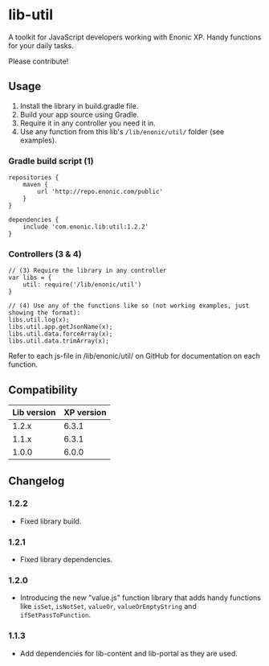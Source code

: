 # lib-util

A toolkit for JavaScript developers working with Enonic XP. Handy functions for your daily tasks.

Please contribute!

## Usage

1. Install the library in build.gradle file.
2. Build your app source using Gradle.
3. Require it in any controller you need it in.
4. Use any function from this lib's `/lib/enonic/util/` folder (see examples).

### Gradle build script (1)

    repositories {
        maven {
            url 'http://repo.enonic.com/public'
        }
    }

    dependencies {
        include 'com.enonic.lib:util:1.2.2'
    }

### Controllers (3 & 4)
    // (3) Require the library in any controller
    var libs = {
        util: require('/lib/enonic/util')
    }

    // (4) Use any of the functions like so (not working examples, just showing the format):
    libs.util.log(x);
    libs.util.app.getJsonName(x);
    libs.util.data.forceArray(x);
    libs.util.data.trimArray(x);

Refer to each js-file in /lib/enonic/util/ on GitHub for documentation on each function.

## Compatibility

| Lib version | XP version |
| ----------- | ---------- |
| 1.2.x | 6.3.1 |
| 1.1.x | 6.3.1 |
| 1.0.0 | 6.0.0 |

## Changelog

### 1.2.2

* Fixed library build.

### 1.2.1

* Fixed library dependencies.

### 1.2.0

* Introducing the new "value.js" function library that adds handy functions like `isSet`, `isNotSet`, `valueOr`, `valueOrEmptyString` and `ifSetPassToFunction`.

### 1.1.3

* Add dependencies for lib-content and lib-portal as they are used.
